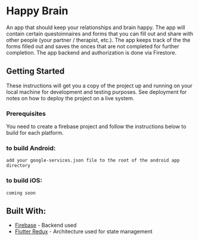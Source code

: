 # Happy Brain 

An app that should keep your relationships and brain happy. The app will contain certain questoinnaires and forms that you can fill out and share with other people (your partner / therapist, etc.). The app keeps track of the the forms filled out and saves the onces that are not completed for further completion. The app backend and authorization is done via Firestore. 


## Getting Started

These instructions will get you a copy of the project up and running on your local machine for development and testing purposes. See deployment for notes on how to deploy the project on a live system.

### Prerequisites

You need to create a firebase project and follow the instructions below to build for each platform.



### to build Android:

```
add your google-services.json file to the root of the android app directory
```


### to build iOS:

```
coming soon
```

## Built With:

* [Firebase](https://firebase.google.com/) - Backend used
* [Flutter Redux](https://pub.dev/packages/flutter_redux) - Architecture used for state management
